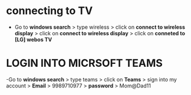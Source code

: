 # connecting to TV
- Go to **windows search** > type wireless > click on **connect to wireless display** > click on **connect to wireless display** > click on **conneted to [LG] webos TV**
# LOGIN INTO MICRSOFT TEAMS
-Go to **windows search** > type teams > click on **Teams** > sign into my account > **Email** > 9989710977 > **password** > Mom@Dad11



